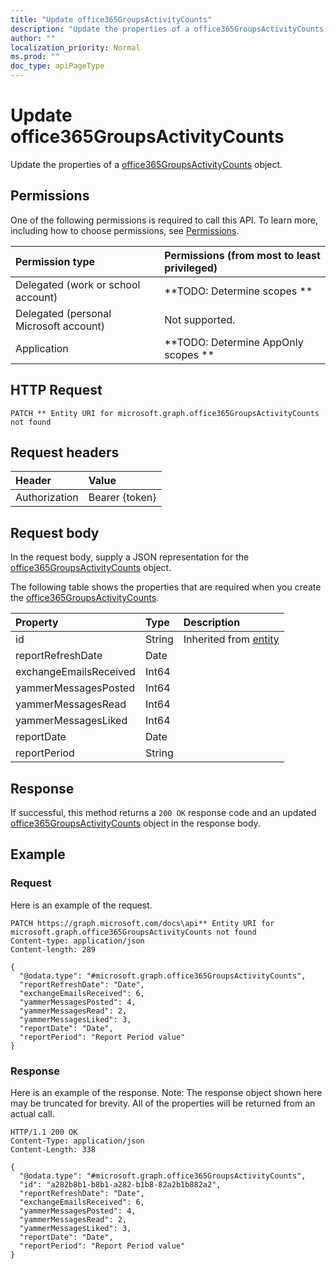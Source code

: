 ```yaml
---
title: "Update office365GroupsActivityCounts"
description: "Update the properties of a office365GroupsActivityCounts object."
author: ""
localization_priority: Normal
ms.prod: ""
doc_type: apiPageType
---
```


# Update office365GroupsActivityCounts

Update the properties of a [office365GroupsActivityCounts](../resources/office365groupsactivitycounts.md) object.

## Permissions
One of the following permissions is required to call this API. To learn more, including how to choose permissions, see [Permissions](/concepts/permissions-reference.md).

|Permission type|Permissions (from most to least privileged)|
|:---|:---|
|Delegated (work or school account)|**TODO: Determine scopes **|
|Delegated (personal Microsoft account)|Not supported.|
|Application|**TODO: Determine AppOnly scopes **|

## HTTP Request
<!-- {
  "blockType": "ignored"
}
-->
``` http
PATCH ** Entity URI for microsoft.graph.office365GroupsActivityCounts not found
```

## Request headers
|Header|Value|
|:---|:---|
|Authorization|Bearer {token}|

## Request body
In the request body, supply a JSON representation for the [office365GroupsActivityCounts](../resources/office365GroupsActivityCounts.md) object.

The following table shows the properties that are required when you create the [office365GroupsActivityCounts](../resources/office365groupsactivitycounts.md).

|Property|Type|Description|
|:---|:---|:---|
|id|String| Inherited from [entity](../resources/entity.md)|
|reportRefreshDate|Date||
|exchangeEmailsReceived|Int64||
|yammerMessagesPosted|Int64||
|yammerMessagesRead|Int64||
|yammerMessagesLiked|Int64||
|reportDate|Date||
|reportPeriod|String||



## Response
If successful, this method returns a `200 OK` response code and an updated [office365GroupsActivityCounts](../resources/office365groupsactivitycounts.md) object in the response body.

## Example

### Request
Here is an example of the request.
<!-- {
  "blockType": "request",
  "name": "update_office365groupsactivitycounts"
}
-->
``` http
PATCH https://graph.microsoft.com/docs\api** Entity URI for microsoft.graph.office365GroupsActivityCounts not found
Content-type: application/json
Content-length: 289

{
  "@odata.type": "#microsoft.graph.office365GroupsActivityCounts",
  "reportRefreshDate": "Date",
  "exchangeEmailsReceived": 6,
  "yammerMessagesPosted": 4,
  "yammerMessagesRead": 2,
  "yammerMessagesLiked": 3,
  "reportDate": "Date",
  "reportPeriod": "Report Period value"
}
```

### Response
Here is an example of the response. Note: The response object shown here may be truncated for brevity. All of the properties will be returned from an actual call.
<!-- {
  "blockType": "response",
  "truncated": true
}
-->
``` http
HTTP/1.1 200 OK
Content-Type: application/json
Content-Length: 338

{
  "@odata.type": "#microsoft.graph.office365GroupsActivityCounts",
  "id": "a282b8b1-b8b1-a282-b1b8-82a2b1b882a2",
  "reportRefreshDate": "Date",
  "exchangeEmailsReceived": 6,
  "yammerMessagesPosted": 4,
  "yammerMessagesRead": 2,
  "yammerMessagesLiked": 3,
  "reportDate": "Date",
  "reportPeriod": "Report Period value"
}
```

